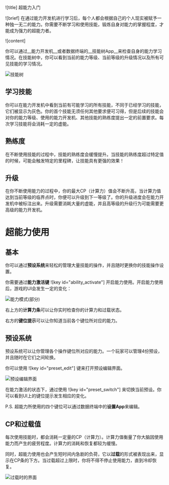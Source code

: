 ![title]
超能力入门

![brief]
在通过能力开发机进行学习后，每个人都会根据自己的个人现实被赋予一种独一无二的能力。你需要不断学习和使用技能，锻炼自身对能力的掌握程度，才能成为强力的超能力者。

![content]

你可以通过__能力开发机__或者数据终端的__技能树App__来检查自身的能力学习情况。在技能树中，你可以看到当前的能力等级、当前等级的升级情况以及所有可见技能的学习情况。

![技能树](academy:textures/tutorial/skill_tree_ui.png)

## 学习技能

你可以在能力开发机中看到当前有可能学习的所有技能，不同于已经学习的技能，它们被显示为灰色。你的首个技能无须任何其他要求便可习得，但是后续的技能会对你的能力等级、使用的能力开发机、其他技能的熟练度提出一定的前置要求。每次学习技能将会消耗一定的虚能。

## 熟练度

在不断使用技能的过程中，技能的熟练度会缓慢提升。当技能的熟练度超过特定值的时候，可能会触发特定的里程碑，让技能具有更强的效果！

## 升级

在你不断使用能力的过程中，你的最大CP（计算力）值会不断升高，当计算力值达到当前等级的临界点时，你便可以升级到下一等级了。你的升级进度会在能力开发机中被标注出来。升级需要消耗大量的虚能，并且高等级的升级行为可能需要更高级的能力开发机。

# 超能力使用

## 基本

你可以通过**预设系统**来轻松的管理大量技能的操作，并且随时更换你的技能操作设置。

你需要通过**能力激活键** ![key id="ability_activate"] 开启能力使用。开启能力使用后，游戏的UI会发生一定的变化：

![能力模式(部分)](academy:textures/tutorial/ability_ui.png)

右上方的**计算力条**可以让你实时检查你的计算力和过载状态。

右方的**键位提示**可以让你知道当前各个键位所对应的能力。

## 预设系统

预设系统可以让你管理各个操作键位所对应的能力。一个玩家可以管理4份预设，并且随时在它们之间轮换。

你可以使用 ![key id="preset_edit"] 键来打开预设编辑界面。

![预设编辑界面](academy:textures/tutorial/preset_selection_ui.png)

在能力激活的状态下，通过使用 ![key id="preset_switch"] 来切换当前预设。你可以看到UI上的键位提示发生相应的变化。

P.S. 超能力所使用的四个键位可以通过数据终端中的**设置App**来编辑。

## CP和过载值

每次使用技能时，都会消耗一定量的CP（计算力）。计算力值衡量了你大脑因使用能力而产生的疲劳程度。计算力的消耗和恢复都较为缓慢。

同时，超能力使用也会产生短时间内急剧的负荷，它以**过载**的形式被表现出来，显示在CP条的下方。当过载超过上限时，你将不得不停止使用能力，直到冷却恢复。

![过载时的界面](academy:textures/tutorial/overload.png)